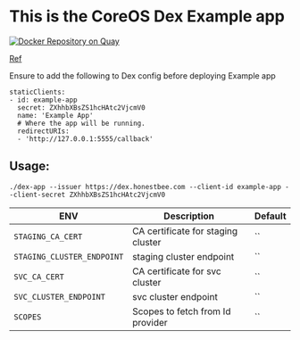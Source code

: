 # This is the CoreOS Dex Example app

[![Docker Repository on Quay](https://quay.io/repository/honestbee/dex-app/status "Docker Repository on Quay")](https://quay.io/repository/honestbee/dex-app)

[Ref](https://github.com/coreos/dex/blob/master/Documentation/using-dex.md#writing-apps-that-use-dex)

Ensure to add the following to Dex config before deploying Example app

```
staticClients:
- id: example-app
  secret: ZXhhbXBsZS1hcHAtc2VjcmV0
  name: 'Example App'
  # Where the app will be running.
  redirectURIs:
  - 'http://127.0.0.1:5555/callback'
```

## Usage:
```
./dex-app --issuer https://dex.honestbee.com --client-id example-app --client-secret ZXhhbXBsZS1hcHAtc2VjcmV0
```

|            ENV             |            Description             | Default |
| -------------------------- | ---------------------------------- | ------- |
| `STAGING_CA_CERT`          | CA certificate for staging cluster | ``      |
| `STAGING_CLUSTER_ENDPOINT` | staging cluster endpoint           | ``      |
| `SVC_CA_CERT`              | CA certificate for svc cluster     | ``      |
| `SVC_CLUSTER_ENDPOINT`     | svc cluster endpoint               | ``      |
| `SCOPES`                   | Scopes to fetch from Id provider   | ``      |
